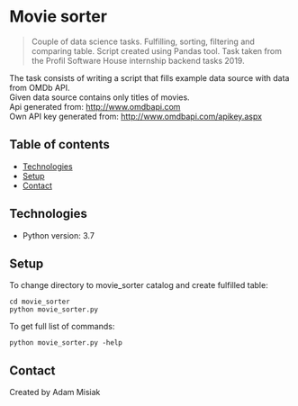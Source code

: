 # Movie sorter
>Couple of data science tasks. Fulfilling, sorting, filtering and comparing table. Script created using Pandas tool. Task taken from the Profil Software House internship backend tasks 2019.
 
The task consists of writing a script that fills example data source with data from OMDb API.\
Given data source contains only titles of movies.\
Api generated from: http://www.omdbapi.com \
Own API key generated from: http://www.omdbapi.com/apikey.aspx 

## Table of contents
* [Technologies](#technologies)
* [Setup](#setup)
* [Contact](#contact)

## Technologies
* Python version: 3.7

## Setup
To change directory to movie_sorter catalog and create fulfilled table:
```
cd movie_sorter
python movie_sorter.py
```
To get full list of commands:
```
python movie_sorter.py -help 
```

## Contact
Created by Adam Misiak
